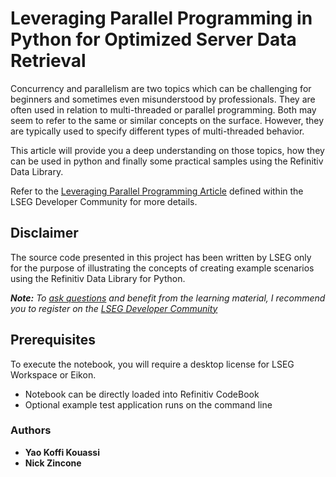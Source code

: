 # Leveraging Parallel Programming in Python for Optimized Server Data Retrieval

Concurrency and parallelism are two topics which can be challenging for beginners and sometimes even misunderstood by professionals. They are often used in relation to multi-threaded or parallel programming. Both may seem to refer to the same or similar concepts on the surface. However, they are typically used to specify different types of multi-threaded behavior.

This article will provide you a deep understanding on those topics, how they can be used in python and finally some practical samples using the Refinitiv Data Library.

Refer to the [Leveraging Parallel Programming Article](https://developers.refinitiv.com/en/article-catalog/article/leveraging-parallel-programming-in-python) defined within the LSEG Developer Community for more details.

## <a id="disclaimer"></a>Disclaimer
The source code presented in this project has been written by LSEG only for the purpose of illustrating the concepts of creating example scenarios using the Refinitiv Data Library for Python.

***Note:** To [ask questions](https://community.developers.refinitiv.com/index.html) and benefit from the learning material, I recommend you to register on the [LSEG Developer Community](https://developers.lseg.com)*

## <a name="prerequisites"></a>Prerequisites

To execute the notebook, you will require a desktop license for LSEG Workspace or Eikon.

- Notebook can be directly loaded into Refinitiv CodeBook
- Optional example test application runs on the command line


### <a id="authors"></a>Authors

* **Yao Koffi Kouassi**
* **Nick Zincone**






